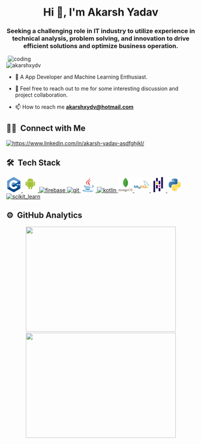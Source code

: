 <h1 align="center">Hi 👋, I'm Akarsh Yadav</h1>
<h3 align="center">Seeking a challenging role in IT
industry to utilize experience in
technical analysis, problem
solving, and innovation to drive
efficient solutions and optimize
business operation.</h3>
<image align="right" alt="coding" width="500" src="https://camo.githubusercontent.com/9163bfc6df8e7f26a471d84e0219e6b7cf636ab0610216c521642028559ad2d6/68747470733a2f2f632e74656e6f722e636f6d2f7336654878424748766c4941414141432f616e696d6174696f6e2d636172746f6f6e732e676966">

<p align="left"> <img src="https://komarev.com/ghpvc/?username=akarshxydv&label=Profile%20views&color=0e75b6&style=flat" alt="akarshxydv" /> </p>

- 🔭 A App Developer and Machine Learning Enthusiast.
- 💬 Feel free to reach out to me for some interesting discussion and project collaboration.

- 📫 How to reach me **akarshxydv@hotmail.com**

## 🤝🏻 &nbsp;Connect with Me
<p align="left">
<a href="https://www.linkedin.com/in/akarsh-yadav-asdfghjkl/" target="blank"><img align="center" src="https://raw.githubusercontent.com/rahuldkjain/github-profile-readme-generator/master/src/images/icons/Social/linked-in-alt.svg" alt="https://www.linkedin.com/in/akarsh-yadav-asdfghjkl/" height="30" width="40" /></a>
</p>

## 🛠 &nbsp;Tech Stack

<p align="left"> 
  <a href="https://www.w3schools.com/cpp/" target="_blank" rel="noreferrer"> <img src="https://raw.githubusercontent.com/devicons/devicon/master/icons/cplusplus/cplusplus-original.svg" alt="cplusplus" width="40" height="40"/> </a><a href="https://developer.android.com" target="_blank" rel="noreferrer"> <img src="https://raw.githubusercontent.com/devicons/devicon/master/icons/android/android-original-wordmark.svg" alt="android" width="40" height="40"/> </a> <a href="https://firebase.google.com/" target="_blank" rel="noreferrer"> <img src="https://www.vectorlogo.zone/logos/firebase/firebase-icon.svg" alt="firebase" width="40" height="40"/> </a>  <a href="https://git-scm.com/" target="_blank" rel="noreferrer"> <img src="https://www.vectorlogo.zone/logos/git-scm/git-scm-icon.svg" alt="git" width="40" height="40"/> </a> <a href="https://www.java.com" target="_blank" rel="noreferrer"> <img src="https://raw.githubusercontent.com/devicons/devicon/master/icons/java/java-original.svg" alt="java" width="40" height="40"/> </a>  <a href="https://kotlinlang.org" target="_blank" rel="noreferrer"> <img src="https://www.vectorlogo.zone/logos/kotlinlang/kotlinlang-icon.svg" alt="kotlin" width="40" height="40"/> </a> <a href="https://www.mongodb.com/" target="_blank" rel="noreferrer"> <img src="https://raw.githubusercontent.com/devicons/devicon/master/icons/mongodb/mongodb-original-wordmark.svg" alt="mongodb" width="40" height="40"/> </a><a href="https://www.mysql.com/" target="_blank" rel="noreferrer"> <img src="https://raw.githubusercontent.com/devicons/devicon/master/icons/mysql/mysql-original-wordmark.svg" alt="mysql" width="40" height="40"/> </a> <a href="https://pandas.pydata.org/" target="_blank" rel="noreferrer"> <img src="https://raw.githubusercontent.com/devicons/devicon/2ae2a900d2f041da66e950e4d48052658d850630/icons/pandas/pandas-original.svg" alt="pandas" width="40" height="40"/> </a><a href="https://www.python.org" target="_blank" rel="noreferrer"> <img src="https://raw.githubusercontent.com/devicons/devicon/master/icons/python/python-original.svg" alt="python" width="40" height="40"/> </a> <a href="https://scikit-learn.org/" target="_blank" rel="noreferrer"> <img src="https://upload.wikimedia.org/wikipedia/commons/0/05/Scikit_learn_logo_small.svg" alt="scikit_learn" width="40" height="40"/> </a>  </p>

## ⚙️ &nbsp;GitHub Analytics
<p align="center">

  <img  height="280em" width="400" src="https://github-readme-stats-eight-theta.vercel.app/api?username=akarshxydv&show_icons=true&theme=algolia&include_all_commits=true&count_private=true"/>
  <img  height="280em" width="400" src="https://github-readme-stats-eight-theta.vercel.app/api/top-langs/?username=akarshxydv&layout=compact&langs_count=8&theme=algolia"/>
</p>


